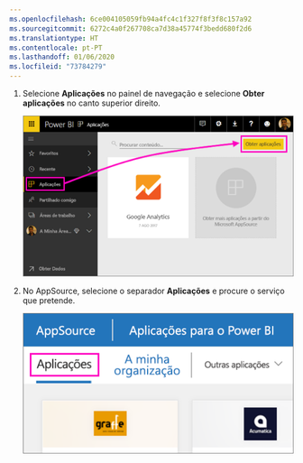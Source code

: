 ```yaml
---
ms.openlocfilehash: 6ce004105059fb94a4fc4c1f327f8f3f8c157a92
ms.sourcegitcommit: 6272c4a0f267708ca7d38a45774f3bedd680f2d6
ms.translationtype: HT
ms.contentlocale: pt-PT
ms.lasthandoff: 01/06/2020
ms.locfileid: "73784279"
---
```

1. Selecione **Aplicações** no painel de navegação e selecione **Obter aplicações** no canto superior direito.
   
     ![Ícone Obter aplicações](./media/powerbi-service-apps-get-more-apps/power-bi-service-apps-get-apps-1-app-line.png)
2. No AppSource, selecione o separador **Aplicações** e procure o serviço que pretende.
   
    ![Separador Aplicações no AppSource](./media/powerbi-service-apps-get-more-apps/power-bi-appsource-apps.png)

